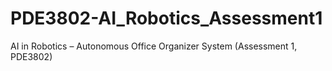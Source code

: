 # PDE3802-AI_Robotics_Assessment1
AI in Robotics – Autonomous Office Organizer System (Assessment 1, PDE3802)
